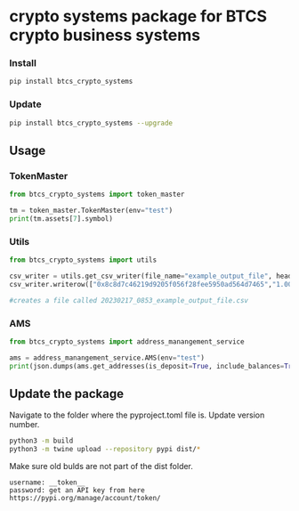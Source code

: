 # crypto systems package for BTCS crypto business systems


### Install
```bash
pip install btcs_crypto_systems
```

### Update
```bash
pip install btcs_crypto_systems --upgrade
```
## Usage

### TokenMaster
```python
from btcs_crypto_systems import token_master

tm = token_master.TokenMaster(env="test")
print(tm.assets[7].symbol)
```

### Utils
```python
from btcs_crypto_systems import utils

csv_writer = utils.get_csv_writer(file_name="example_output_file", headers=["address", "balance"])
csv_writer.writerow(["0x8c8d7c46219d9205f056f28fee5950ad564d7465","1.001"])

#creates a file called 20230217_0853_example_output_file.csv
```

### AMS
```python
from btcs_crypto_systems import address_manangement_service

ams = address_manangement_service.AMS(env="test")
print(json.dumps(ams.get_addresses(is_deposit=True, include_balances=True, limit=10, tags=["siba"]), indent=2))
```


## Update the package
Navigate to the folder where the pyproject.toml file is. Update version number.
```bash
python3 -m build
python3 -m twine upload --repository pypi dist/*
```

Make sure old bulds are not part of the dist folder.

```
username: __token__
password: get an API key from here https://pypi.org/manage/account/token/ 
```
